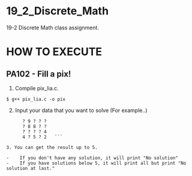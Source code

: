 # 19_2_Discrete_Math
19-2 Discrete Math class assignment.



# HOW TO EXECUTE


## PA102 - Fill a pix!

1. Compile pix_lia.c.

``` $ g++ pix_lia.c -o pix ```

2. Input your data that you want to solve (For example..)

``` $ ? ? ? ? 2
      ? 9 ? ? ?
      ? 8 8 ? ?
      ? ? ? ? 4
      4 ? 5 ? 2   ```

3. You can get the result up to 5.
 
-    If you don't have any solution, it will print "No solution"
-    If you have solutions below 5, it will print all but print "No solution at last."


